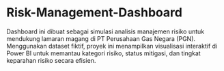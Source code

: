 # Risk-Management-Dashboard
Dashboard ini dibuat sebagai simulasi analisis manajemen risiko untuk mendukung lamaran magang di PT Perusahaan Gas Negara (PGN).  Menggunakan dataset fiktif, proyek ini menampilkan visualisasi interaktif di Power BI untuk memantau kategori risiko, status mitigasi, dan tingkat keparahan risiko secara efisien.
